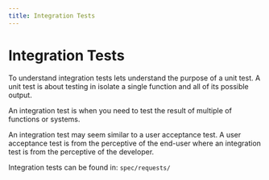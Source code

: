 ```yaml
---
title: Integration Tests
---
```


# Integration Tests

To understand integration tests lets understand the purpose of a unit
test. A unit test is about testing in isolate a single function and all
of its possible output.

An integration test is when you need to test the result of multiple of
functions or systems.

An integration test may seem similar to a user acceptance test. A user acceptance test is from the perceptive of the end-user where
an integration test is from the perceptive of the developer.

Integration tests can be found in: `spec/requests/`
